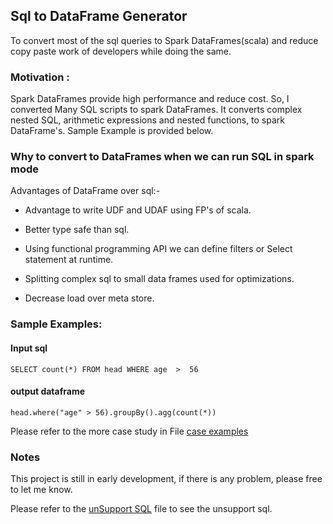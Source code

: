 ## Sql to DataFrame Generator 

To convert most of the sql queries to Spark DataFrames(scala) and reduce copy paste work of developers while doing the same.

### Motivation :

Spark DataFrames provide high performance and reduce cost. So, I converted Many SQL scripts to spark DataFrames. It converts complex nested SQL, arithmetic expressions and nested functions, to spark DataFrame's.
Sample Example is provided below.

### Why to convert to DataFrames when we can run SQL in spark mode

Advantages of DataFrame over sql:-

* Advantage to write UDF and UDAF using FP's of scala.

* Better type safe than sql.

* Using functional programming API we can define filters or Select statement at runtime.

* Splitting complex sql to small data frames used for optimizations.

* Decrease load over meta store.

### Sample Examples:

#### Input sql

```
SELECT count(*) FROM head WHERE age  >  56           
```

#### output dataframe

```
head.where("age" > 56).groupBy().agg(count(*))
```

Please refer to the more case study in File [case examples](case_example.log)

### Notes
This project is still in early development, if there is any problem, please free to let me know.

Please refer to the [unSupport SQL](unsupportSQL.log) file to see the unsupport sql.
